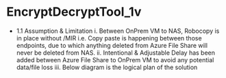 # EncryptDecryptTool_1v

- 1.1	Assumption & Limitation
i.	Between OnPrem VM to NAS, Robocopy is in place without /MIR i.e. Copy paste is happening between those endpoints, due to which anything deleted from Azure File Share will never be deleted from NAS.
ii.	Intentional & Adjustable Delay has been added between Azure  File Share to OnPrem VM to avoid any potential data/file loss
iii.	Below diagram is the logical plan of the solution
